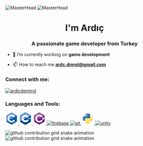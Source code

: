 ![MasterHead](https://media.licdn.com/dms/image/C4D16AQFw2qLG70JraA/profile-displaybackgroundimage-shrink_350_1400/0/1652631338329?e=1721865600&v=beta&t=FNqAkolxc6uVv2qow2Df7YvmTrQqJCS-r4KldagSnZM)
![MasterHead](https://media.licdn.com/dms/image/C4D16AQFw2qLG70JraA/profile-displaybackgroundimage-shrink_350_1400/0/1652631338329?e=1721865600&v=beta&t=FNqAkolxc6uVv2qow2Df7YvmTrQqJCS-r4KldagSnZM)

<h1 align="center">I'm Ardıç</h1>
<h3 align="center">A passionate game developer from Turkey</h3>

- 🔭 I’m currently working on **game development**

- 📫 How to reach me **ardc.dmrol@gmail.com**

<h3 align="left">Connect with me:</h3>
<p align="left">
<a href="https://linkedin.com/in/ardicdemirol" target="blank"><img align="center" src="https://raw.githubusercontent.com/rahuldkjain/github-profile-readme-generator/master/src/images/icons/Social/linked-in-alt.svg" alt="ardicdemirol" height="30" width="40" /></a>
</p>

<h3 align="left">Languages and Tools:</h3>
<p align="left"> <a href="https://www.cprogramming.com/" target="_blank" rel="noreferrer"> <img src="https://raw.githubusercontent.com/devicons/devicon/master/icons/c/c-original.svg" alt="c" width="40" height="40"/> </a> <a href="https://www.w3schools.com/cpp/" target="_blank" rel="noreferrer"> <img src="https://raw.githubusercontent.com/devicons/devicon/master/icons/cplusplus/cplusplus-original.svg" alt="cplusplus" width="40" height="40"/> </a> <a href="https://www.w3schools.com/cs/" target="_blank" rel="noreferrer"> <img src="https://raw.githubusercontent.com/devicons/devicon/master/icons/csharp/csharp-original.svg" alt="csharp" width="40" height="40"/> </a> <a href="https://firebase.google.com/" target="_blank" rel="noreferrer"> <img src="https://www.vectorlogo.zone/logos/firebase/firebase-icon.svg" alt="firebase" width="40" height="40"/> </a> <a href="https://git-scm.com/" target="_blank" rel="noreferrer"> <img src="https://www.vectorlogo.zone/logos/git-scm/git-scm-icon.svg" alt="git" width="40" height="40"/> </a> <a href="https://www.python.org" target="_blank" rel="noreferrer"> <img src="https://raw.githubusercontent.com/devicons/devicon/master/icons/python/python-original.svg" alt="python" width="40" height="40"/> </a> <a href="https://unity.com/" target="_blank" rel="noreferrer"> <img src="https://www.vectorlogo.zone/logos/unity3d/unity3d-icon.svg" alt="unity" width="40" height="40"/> </a> </p>

<picture>
  <source media="(prefers-color-scheme: dark)" srcset="https://raw.githubusercontent.com/ardicDemirol/ardicDemirol/output/github-contribution-grid-snake-dark.svg">
  <source media="(prefers-color-scheme: light)" srcset="https://raw.githubusercontent.com/ardicDemirol/ardicDemirol/output/github-contribution-grid-snake.svg">
  <img alt="github contribution grid snake animation" src="https://raw.githubusercontent.com/CardicDemirol/ardicDemirol/output/github-contribution-grid-snake.svg">
</picture>


<picture>
  <source media="(prefers-color-scheme: dark)" srcset="https://raw.githubusercontent.com/ardicDemirol/ardicDemirol/output/github-contribution-grid-snake-dark.svg">
  <source media="(prefers-color-scheme: light)" srcset="https://raw.githubusercontent.com/ardicDemirol/ardicDemirol/output/github-contribution-grid-snake.svg">
  <img alt="github contribution grid snake animation" src="https://raw.githubusercontent.com/CardicDemirol/ardicDemirol/output/github-contribution-grid-snake.svg">
</picture>
